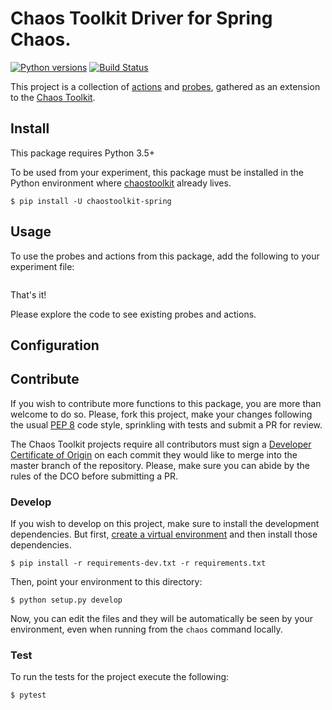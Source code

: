  # Chaos Toolkit Driver for Spring Chaos.

[![Python versions](https://img.shields.io/pypi/pyversions/chaostoolkit-spring.svg)](https://www.python.org/) [![Build Status](https://travis-ci.org/chaostoolkit-incubator/chaostoolkit-spring.svg?branch=master)](https://travis-ci.org/chaostoolkit-incubator/chaostoolkit-spring)


This project is a collection of [actions][] and [probes][], gathered as an
extension to the [Chaos Toolkit][chaostoolkit].

[actions]: http://chaostoolkit.org/reference/api/experiment/#action
[probes]: http://chaostoolkit.org/reference/api/experiment/#probe
[chaostoolkit]: http://chaostoolkit.org

## Install

This package requires Python 3.5+

To be used from your experiment, this package must be installed in the Python
environment where [chaostoolkit][] already lives.

```
$ pip install -U chaostoolkit-spring
```

## Usage

To use the probes and actions from this package, add the following to your
experiment file:

```json


```

That's it!

Please explore the code to see existing probes and actions.

## Configuration


## Contribute

If you wish to contribute more functions to this package, you are more than
welcome to do so. Please, fork this project, make your changes following the
usual [PEP 8][pep8] code style, sprinkling with tests and submit a PR for
review.

[pep8]: https://pycodestyle.readthedocs.io/en/latest/

The Chaos Toolkit projects require all contributors must sign a
[Developer Certificate of Origin][dco] on each commit they would like to merge
into the master branch of the repository. Please, make sure you can abide by
the rules of the DCO before submitting a PR.

[dco]: https://github.com/probot/dco#how-it-works

### Develop

If you wish to develop on this project, make sure to install the development
dependencies. But first, [create a virtual environment][venv] and then install
those dependencies.

[venv]: http://chaostoolkit.org/reference/usage/install/#create-a-virtual-environment

```console
$ pip install -r requirements-dev.txt -r requirements.txt
```

Then, point your environment to this directory:

```console
$ python setup.py develop
```

Now, you can edit the files and they will be automatically be seen by your
environment, even when running from the `chaos` command locally.

### Test

To run the tests for the project execute the following:

```
$ pytest
```
